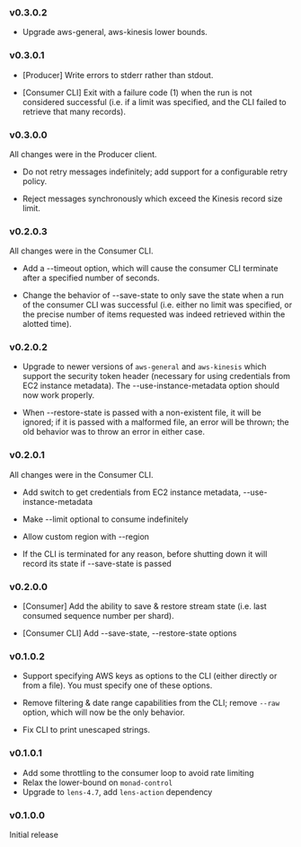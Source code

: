 ### v0.3.0.2

- Upgrade aws-general, aws-kinesis lower bounds.

### v0.3.0.1

- [Producer] Write errors to stderr rather than stdout.

- [Consumer CLI] Exit with a failure code (1) when the run is not considered
  successful (i.e.  if a limit was specified, and the CLI failed to retrieve
  that many records).

### v0.3.0.0

All changes were in the Producer client.

- Do not retry messages indefinitely; add support for a configurable retry
  policy.

- Reject messages synchronously which exceed the Kinesis record size limit.

### v0.2.0.3

All changes were in the Consumer CLI.

- Add a --timeout option, which will cause the consumer CLI terminate after a
  specified number of seconds.

- Change the behavior of --save-state to only save the state when a run of the
  consumer CLI was successful (i.e. either no limit was specified, or the
  precise number of items requested was indeed retrieved within the alotted time).


### v0.2.0.2

- Upgrade to newer versions of `aws-general` and `aws-kinesis` which support the
  security token header (necessary for using credentials from EC2 instance
  metadata). The --use-instance-metadata option should now work properly.

- When --restore-state is passed with a non-existent file, it will be ignored;
  if it is passed with a malformed file, an error will be thrown; the old
  behavior was to throw an error in either case.

### v0.2.0.1

All changes were in the Consumer CLI.

- Add switch to get credentials from EC2 instance metadata,
  --use-instance-metadata

- Make --limit optional to consume indefinitely

- Allow custom region with --region

- If the CLI is terminated for any reason, before shutting down it will record
  its state if --save-state is passed


### v0.2.0.0

- [Consumer] Add the ability to save & restore stream state (i.e. last consumed
  sequence number per shard).

- [Consumer CLI] Add --save-state, --restore-state options

### v0.1.0.2

- Support specifying AWS keys as options to the CLI (either directly or from a
  file). You must specify one of these options.

- Remove filtering & date range capabilities from the CLI; remove `--raw` option,
  which will now be the only behavior.

- Fix CLI to print unescaped strings.

### v0.1.0.1

- Add some throttling to the consumer loop to avoid rate limiting
- Relax the lower-bound on `monad-control`
- Upgrade to `lens-4.7`, add `lens-action` dependency

### v0.1.0.0

Initial release
